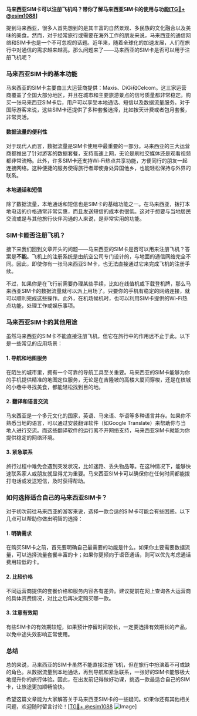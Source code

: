 **马来西亚SIM卡可以注册飞机吗？带你了解马来西亚SIM卡的使用与功能[[TG💪+ @esim1088](https://t.me/s/esim1088)]**

提到马来西亚，很多人首先想到的是其丰富的自然景观、多民族的文化融合以及美味的美食。然而，对于经常旅行或需要在海外工作的朋友来说，马来西亚的通信网络和SIM卡也是一个不可忽视的话题。近年来，随着全球化的加速发展，人们在旅行中对通信的需求越来越高。那么问题来了——马来西亚的SIM卡是否可以用于注册飞机呢？

### 马来西亚SIM卡的基本功能

马来西亚的SIM卡主要由三大运营商提供：Maxis、DiGi和Celcom。这三家运营商覆盖了全国大部分地区，并且在城市和主要旅游景点的信号质量都非常稳定。购买一张马来西亚SIM卡后，用户可以享受本地通话、短信以及数据流量服务。对于国际游客来说，这些SIM卡还提供了多种套餐选择，比如按天计费或者包月套餐，非常灵活。

#### 数据流量的便利性

对于现代人而言，数据流量是SIM卡使用中最重要的一部分。马来西亚的三大运营商都推出了针对游客的数据套餐，支持高速上网，无论是刷社交媒体还是观看视频都非常流畅。此外，许多SIM卡还支持Wi-Fi热点共享功能，方便同行的朋友一起连接网络。这种便捷的服务使得旅行者即使身处异国他乡，也能轻松保持与外界的联系。

#### 本地通话和短信

除了数据流量，本地通话和短信也是SIM卡的基础功能之一。在马来西亚，拨打本地电话的价格通常非常实惠，而且发送短信的成本也很低。这对于想要与当地居民交流或是与其他旅行伙伴沟通的人来说，是非常实用的功能。

### SIM卡能否注册飞机？

接下来我们回到文章开头的问题——马来西亚的SIM卡是否可以用来注册飞机？答案是**不能**。飞机上的注册系统是由航空公司专门设计的，与地面的通信网络完全不同。因此，即使你有一张马来西亚SIM卡，也无法直接通过它来完成飞机的注册手续。

不过，如果你是在飞行前需要办理某些手续，比如在线值机或下载登机牌，那么马来西亚SIM卡的数据流量就可以派上用场了。只要你的手机有稳定的网络连接，就可以顺利完成这些操作。此外，在机场候机时，也可以利用SIM卡提供的Wi-Fi热点功能，处理工作或娱乐事项。

### 马来西亚SIM卡的其他用途

虽然马来西亚的SIM卡不能直接注册飞机，但它在旅行中的作用远不止于此。以下是一些常见的应用场景：

#### 1. **导航和地图服务**
在陌生的城市里，拥有一个可靠的导航工具至关重要。马来西亚的SIM卡能够为你的手机提供精准的地图定位服务，无论是在吉隆坡的高楼大厦间穿梭，还是在槟城的小巷中寻找美食，都能轻松找到目的地。

#### 2. **翻译和语言交流**
马来西亚是一个多元文化的国家，英语、马来语、华语等多种语言并存。如果你不熟悉当地的语言，可以通过安装翻译软件（如Google Translate）来帮助你与当地人进行交流。而这些翻译软件的运行离不开网络支持，马来西亚SIM卡就能为你提供稳定的网络环境。

#### 3. **紧急联系**
旅行过程中难免会遇到突发状况，比如迷路、丢失物品等。在这种情况下，能够快速联系家人或朋友就显得尤为重要。马来西亚SIM卡可以确保你在任何时间都能拨打电话或发送短信，及时获得帮助。

### 如何选择适合自己的马来西亚SIM卡？

对于初次前往马来西亚的游客来说，选择一款合适的SIM卡可能会有些困惑。以下几点可以帮助你做出明智的选择：

#### 1. **明确需求**
在购买SIM卡之前，首先要明确自己最需要的功能是什么。如果你主要需要数据流量，可以选择流量套餐丰富的卡；如果你更倾向于语音通话，则可以优先考虑通话费用较低的卡。

#### 2. **比较价格**
不同运营商提供的套餐价格和服务内容各有差异。建议提前在网上查询各大运营商的具体资费情况，对比之后再决定购买哪一款。

#### 3. **注意有效期**
有些SIM卡的有效期较短，如果预计停留时间较长，一定要选择有效期长的产品，以免中途失效影响正常使用。

### 总结

总的来说，马来西亚的SIM卡虽然不能直接注册飞机，但在旅行中扮演着不可或缺的角色。从数据流量到本地通话，再到导航和紧急联系，一张好的SIM卡能够极大地提升你的旅行体验。因此，在出发前记得做好功课，挑选一款最适合自己的SIM卡，让旅途更加顺畅愉快。

希望这篇文章能为大家解答关于马来西亚SIM卡的一些疑问。如果你还有其他相关问题，欢迎随时留言讨论！[[TG💪+ @esim1088](https://t.me/s/esim1088) ![Image](https://i.postimg.cc/4NQfJmqS/Snipaste-2025-05-13-00-14-12.png)]